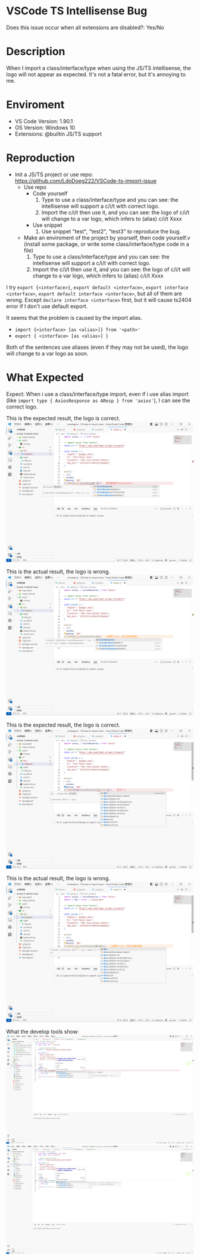 # VSCode TS Intellisense Bug

<!-- ⚠️⚠️ Do Not Delete This! bug_report_template ⚠️⚠️ -->
<!-- Please read our Rules of Conduct: https://opensource.microsoft.com/codeofconduct/ -->
<!-- 🕮 Read our guide about submitting issues: https://github.com/microsoft/vscode/wiki/Submitting-Bugs-and-Suggestions -->
<!-- 🔎 Search existing issues to avoid creating duplicates. -->
<!-- 🧪 Test using the latest Insiders build to see if your issue has already been fixed: https://code.visualstudio.com/insiders/ -->
<!-- 💡 Instead of creating your report here, use 'Report Issue' from the 'Help' menu in VS Code to pre-fill useful information. -->
<!-- 🔧 Launch with `code --disable-extensions` to check. -->
Does this issue occur when all extensions are disabled?: Yes/No

<!-- 🪓 If you answered No above, use 'Help: Start Extension Bisect' from Command Palette to try to identify the cause. -->
<!-- 📣 Issues caused by an extension need to be reported directly to the extension publisher. The 'Help > Report Issue' dialog can assist with this. -->

# Description
When I import a class/interface/type when using the JS/TS intellisense, the logo will not appear as expected.
It's not a fatal error, but it's annoying to me.

# Enviroment

- VS Code Version: 1.90.1
- OS Version: Windows 10
- Extensions: @builtin JS/TS support

# Reproduction

- Init a JS/TS project or use repo: https://github.com/LdoDoeg222/VSCode-ts-import-issue
  - Use repo
    - Code yourself
      1. Type to use a class/interface/type and you can see: the intellisense will support a c/i/t with correct logo.
      2. Import the c/i/t then use it, and you can see: the logo of c/i/t will change to a var logo, which infers to (alias) c/i/t Xxxx
    - Use snippet
      1. Use snippet "test", "test2", "test3" to reproduce the bug.
  - Make an enviroment of the project by yourself, then code yourself.v (install some package, or write some class/interface/type code in a file)
    1. Type to use a class/interface/type and you can see: the intellisense will support a c/i/t with correct logo.
    2. Import the c/i/t then use it, and you can see: the logo of c/i/t will change to a var logo, which infers to (alias) c/i/t Xxxx

I try `export {<interface>}`, `export default <interface>`, `export interface <interface>`, `export default interface <interface>`, but all of them are wrong.
Except `declare interface <interface>` first, but it will cause ts2404 error if I don't use default export.

It seems that the problem is caused by the import alias.
- `import {<interface> [as <alias>]} from '<path>'`
- `export { <interface> [as <alias>] }`

Both of the sentences use aliases (even if they may not be used), the logo will change to a var logo as soon.


# What Expected

Expect: When i use a class/interface/type import, even if i use alias import (like `import type { AxiosResponse as AResp } from 'axios'`), I can see the correct logo.

This is the expected result, the logo is correct.
![expected import](./bug-report/interface-without-import.png)

This is the actual result, the logo is wrong.
![actual import](./bug-report/(alias)-interface-with-import.png)

This is the expected result, the logo is correct.
![expected import](./bug-report/local-interface-without-import.png)

This is the actual result, the logo is wrong.
![actual import](./bug-report/(alias)-local-interface-with-import.png)

What the develop tools show:
![develop tools](./bug-report/expected-logo.png)
![develop tools](./bug-report/actual-logo.png)

